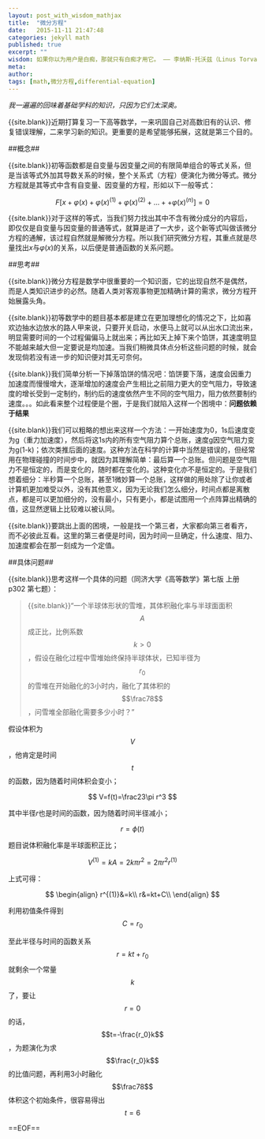 ---layout: post_with_wisdom_mathjaxtitle:  "微分方程"date:   2015-11-11 21:47:48categories: jekyll mathpublished: trueexcerpt: ""wisdom: 如果你以为用户是白痴，那就只有白痴才用它。 —— 李纳斯·托沃兹（Linus Torvalds），LINUX之父meta: author: tags: [math,微分方程,differential-equation]---*我一遍遍的回味着基础学科的知识，只因为它们太深奥。*{{site.blank}}近期打算复习一下高等数学，一来巩固自己对高数旧有的认识、修复错误理解，二来学习新的知识。更重要的是希望能够拓展，这就是第三个目的。##概念##{{site.blank}}初等函数都是自变量与因变量之间的有限简单组合的等式关系，但是当该等式外加其导数关系的时候，整个关系式（方程）便演化为微分等式。微分方程就是其等式中含有自变量、因变量的方程，形如以下一般等式：$$F[x+\varphi(x)+\varphi(x)^{(1)}+\varphi(x)^{(2)}+...++\varphi(x)^{(n)}]=0$${{site.blank}}对于这样的等式，当我们努力找出其中不含有微分成分的内容后，即仅仅是自变量与因变量的普通等式，就算是进了一大步，这个新等式叫做该微分方程的通解，该过程自然就是解微分方程。所以我们研究微分方程，其重点就是尽量找出$x$与$\varphi(x)$的关系，以后便是普通函数的关系问题。##思考##{{site.blank}}微分方程是数学中很重要的一个知识面，它的出现自然不是偶然，而是人类知识进步的必然。随着人类对客观事物更加精确计算的需求，微分方程开始展露头角。{{site.blank}}初等数学中的题目基本都是建立在更加理想化的情况之下，比如喜欢边抽水边放水的路人甲来说，只要开关启动，水便马上就可以从出水口流出来，明显需要时间的一个过程偏偏马上就出来；再比如天上掉下来个馅饼，其速度明显不能越来越大但一定要说是均加速。当我们稍微具体点分析这些问题的时候，就会发现倘若没有进一步的知识便对其无可奈何。{{site.blank}}我们简单分析一下掉落馅饼的情况吧：馅饼要下落，速度会因重力加速度而慢慢增大，逐渐增加的速度会产生相比之前阻力更大的空气阻力，导致速度的增长受到一定制约，制约后的速度依然产生不同的空气阻力，阻力依然要制约速度。。。如此看来整个过程便是个圈，于是我们就陷入这样一个困境中：**问题依赖于结果**{{site.blank}}我们可以粗略的想出来这样一个方法：一开始速度为0，1s后速度变为g（重力加速度），然后将这1s内的所有空气阻力算个总账，速度g因空气阻力变为g(1-k)；依次类推后面的速度。这种方法在科学的计算中当然是错误的，但经常用在物理碰撞的时间步中，就因为其理解简单：最后算一个总账。但问题是空气阻力不是恒定的，而是变化的，随时都在变化的。这种变化亦不是恒定的。于是我们想着细分：半秒算一个总账，甚至1微妙算一个总账，这样做的用处除了让你或者计算机更加难受以外，没有其他意义，因为无论我们怎么细分，时间点都是离散点，都是可以更加细分的，没有最小，只有更小，都是试图用一个点阵算出精确的值，这显然逻辑上比较难以被认同。{{site.blank}}要跳出上面的困境，一般是找一个第三者，大家都向第三者看齐，而不必彼此互看。这里的第三者便是时间，因为时间一旦确定，什么速度、阻力、加速度都会在那一刻成为一个定值。##具体问题##{{site.blank}}思考这样一个具体的问题（同济大学《高等数学》第七版 上册 p302 第七题）：>{{site.blank}}“一个半球体形状的雪堆，其体积融化率与半球面面积$$A$$成正比，比例系数$$k>0$$，假设在融化过程中雪堆始终保持半球体状，已知半径为$$r_0$$的雪堆在开始融化的3小时内，融化了其体积的$$\frac78$$，问雪堆全部融化需要多少小时？”假设体积为$$V$$，他肯定是时间$$t$$的函数，因为随着时间体积会变小；$$ V=f(t)=\frac23\pi r^3 $$其中半径$r$也是时间的函数，因为随着时间半径减小；$$ r=\phi(t) $$题目说体积融化率是半球面积正比；$$ V^{(1)}=kA=2k\pi r^2=2\pi r^2r^{(1)} $$上式可得：$$ \begin{align}r^{(1)}&=k\\r&=kt+C\\\end{align}$$利用初值条件得到 $$ C=r_0 $$至此半径与时间的函数关系$$r=kt+r_0$$就剩余一个常量$$k$$了，要让$$r=0$$的话，$$t=-\frac{r_0}k$$，为题演化为求$$\frac{r_0}k$$的比值问题，再利用3小时融化$$\frac78$$体积这个初始条件，很容易得出$$t=6$$==EOF==